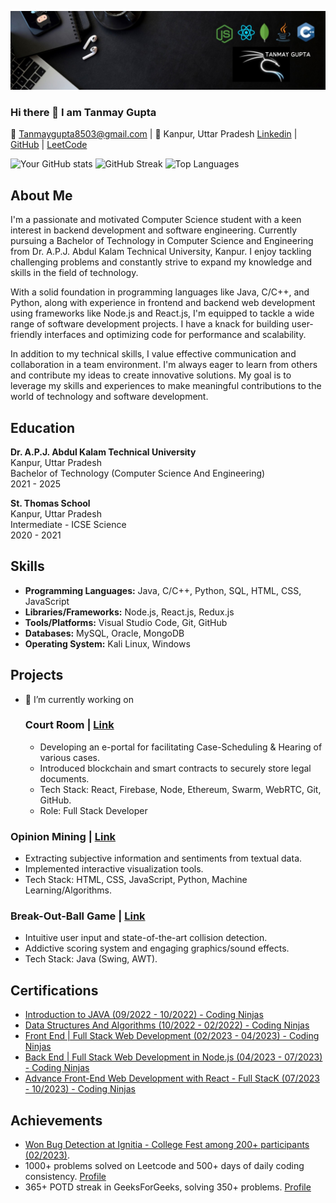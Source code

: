 ![About Me](https://github.com/Tanmaygupta8503/TanmayGupta8503/blob/main/linkedinBg.jpeg)

<!--
**Tanmaygupta8503/TanmayGupta8503** is a ✨ _special_ ✨ repository because its `README.md` (this file) appears on your GitHub profile.

Here are some ideas to get you started:

- 🔭 I’m currently working on ...

- 👯 I’m looking to collaborate on ...
- 🤔 I’m looking for help with ...
- 💬 Ask me about ...
- 📫 How to reach me: ...
- 😄 Pronouns: ...
- ⚡ Fun fact: ...
- 🌱 I’m currently learning Java Backend Development ...
- 📫 How to reach me:
- Mailto: TanmayGupta8503@gmail.com...
- Linkedin: https://www.linkedin.com/in/tanmaygupta8503/
-->



### Hi there 👋 I am Tanmay Gupta

📧 Tanmaygupta8503@gmail.com | 📍 Kanpur, Uttar Pradesh
[Linkedin](https://www.linkedin.com/in/tanmaygupta8503/) | [GitHub](https://github.com/Tanmaygupta8503) | [LeetCode](https://leetcode.com/adityawsome_8503/)

![Your GitHub stats](https://github-readme-stats.vercel.app/api?username=Tanmaygupta8503&show_icons=true&theme=algolia) ![GitHub Streak](https://github-readme-streak-stats.herokuapp.com/?user=Tanmaygupta8503&theme=algolia)  ![Top Languages](https://github-readme-stats.vercel.app/api/top-langs/?username=Tanmaygupta8503&layout=compact&theme=algolia)  

## About Me
I'm a passionate and motivated Computer Science student with a keen interest in backend development and software engineering. Currently pursuing a Bachelor of Technology in Computer Science and Engineering from Dr. A.P.J. Abdul Kalam Technical University, Kanpur. I enjoy tackling challenging problems and constantly strive to expand my knowledge and skills in the field of technology.

With a solid foundation in programming languages like Java, C/C++, and Python, along with experience in frontend and backend web development using frameworks like Node.js and React.js, I'm equipped to tackle a wide range of software development projects. I have a knack for building user-friendly interfaces and optimizing code for performance and scalability.

In addition to my technical skills, I value effective communication and collaboration in a team environment. I'm always eager to learn from others and contribute my ideas to create innovative solutions. My goal is to leverage my skills and experiences to make meaningful contributions to the world of technology and software development.

## Education
**Dr. A.P.J. Abdul Kalam Technical University**  
Kanpur, Uttar Pradesh  
Bachelor of Technology (Computer Science And Engineering)  
2021 - 2025 

**St. Thomas School**  
Kanpur, Uttar Pradesh  
Intermediate - ICSE Science  
2020 - 2021

## Skills
- **Programming Languages:** Java, C/C++, Python, SQL, HTML, CSS, JavaScript
- **Libraries/Frameworks:** Node.js, React.js, Redux.js
- **Tools/Platforms:** Visual Studio Code, Git, GitHub
- **Databases:** MySQL, Oracle, MongoDB
- **Operating System:** Kali Linux, Windows

## Projects
- 🔭 I’m currently working on
  ### Court Room | [Link](#)
  - Developing an e-portal for facilitating Case-Scheduling & Hearing of various cases.
  - Introduced blockchain and smart contracts to securely store legal documents.
  - Tech Stack: React, Firebase, Node, Ethereum, Swarm, WebRTC, Git, GitHub.
  - Role: Full Stack Developer

### Opinion Mining | [Link](#)
- Extracting subjective information and sentiments from textual data.
- Implemented interactive visualization tools.
- Tech Stack: HTML, CSS, JavaScript, Python, Machine Learning/Algorithms.

### Break-Out-Ball Game | [Link](#)
- Intuitive user input and state-of-the-art collision detection.
- Addictive scoring system and engaging graphics/sound effects.
- Tech Stack: Java (Swing, AWT).

## Certifications
- [Introduction to JAVA (09/2022 - 10/2022) - Coding Ninjas](https://certificate.codingninjas.com/view/9005b8736114e0b8)
- [Data Structures And Algorithms (10/2022 - 02/2022) - Coding Ninjas](https://certificate.codingninjas.com/view/3209f958658becf1)
- [Front End | Full Stack Web Development (02/2023 - 04/2023) - Coding Ninjas](https://certificate.codingninjas.com/view/11e187fc16c749d3)
- [Back End | Full Stack Web Development in Node.js (04/2023 - 07/2023) - Coding Ninjas](https://certificate.codingninjas.com/view/01c88cb6b928d0be)
- [Advance Front-End Web Development with React - Full StacK (07/2023 - 10/2023) - Coding Ninjas](https://certificate.codingninjas.com/view/66e1d92278657804)

## Achievements
- [Won Bug Detection at Ignitia - College Fest among 200+ participants (02/2023)](https://drive.google.com/file/d/1bpHIhTGAy_edaJD1Q6acmTB0I_QtdSyR/view).
- 1000+ problems solved on Leetcode and 500+ days of daily coding consistency. [Profile](https://leetcode.com/adityawsome_8503/)
- 365+ POTD streak in GeeksForGeeks, solving 350+ problems. [Profile](https://auth.geeksforgeeks.org/user/adityagupta8503/practice/)
